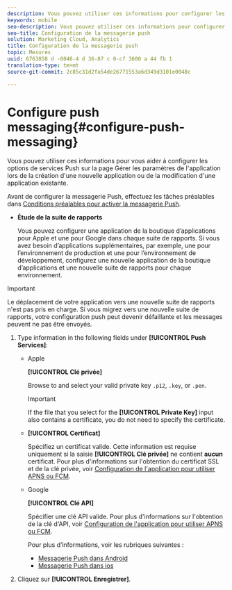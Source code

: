 ```yaml
---
description: Vous pouvez utiliser ces informations pour configurer les options des services push sur la page Gérer les paramètres de l’application lors de la création d’une application ou de la modification d’une application existante.
keywords: mobile
seo-description: Vous pouvez utiliser ces informations pour configurer les options des services push sur la page Gérer les paramètres de l’application lors de la création d’une application ou de la modification d’une application existante.
seo-title: Configuration de la messagerie push
solution: Marketing Cloud, Analytics
title: Configuration de la messagerie push
topic: Mesures
uuid: 6763858 d -6046-4 d 36-87 c 0-cf 3600 a 44 fb 1
translation-type: tm+mt
source-git-commit: 2c85c31d2fa54de26771553a6d349d3101e0048c

---
```



# Configure push messaging{#configure-push-messaging}

Vous pouvez utiliser ces informations pour vous aider à configurer les options de services Push sur la page Gérer les paramètres de l'application lors de la création d'une nouvelle application ou de la modification d'une application existante.

Avant de configurer la messagerie Push, effectuez les tâches préalables dans [Conditions préalables pour activer la messagerie Push](/help/using/c-manage-app-settings/c-mob-confg-app/configure-push-messaging/prerequisites-push-messaging.md).

* **Étude de la suite de rapports**

   Vous pouvez configurer une application de la boutique d’applications pour Apple et une pour Google dans chaque suite de rapports. Si vous avez besoin d’applications supplémentaires, par exemple, une pour l’environnement de production et une pour l’environnement de développement, configurez une nouvelle application de la boutique d’applications et une nouvelle suite de rapports pour chaque environnement.

>[!IMPORTANT]
>
>Le déplacement de votre application vers une nouvelle suite de rapports n'est pas pris en charge. Si vous migrez vers une nouvelle suite de rapports, votre configuration push peut devenir défaillante et les messages peuvent ne pas être envoyés.

1. Type information in the following fields under **[!UICONTROL Push Services]**:

   * Apple

      **[!UICONTROL Clé privée]**

      Browse to and select your valid private key `.p12`, `.key`, or `.pen`.

      >[!IMPORTANT]
      >If the file that you select for the **[!UICONTROL Private Key]** input also contains a certificate, you do not need to specify the certificate.

   * **[!UICONTROL Certificat]**

      Spécifiez un certificat valide. Cette information est requise uniquement si la saisie **[!UICONTROL Clé privée]** ne contient **aucun** certificat. Pour plus d'informations sur l'obtention du certificat SSL et de la clé privée, voir [Configuration de l'application pour utiliser APNS ou FCM](/help/using/c-manage-app-settings/c-mob-confg-app/configure-push-messaging/configure-app-apns-gcm.md).

   * Google

      **[!UICONTROL Clé API]**

      Spécifier une clé API valide. Pour plus d'informations sur l'obtention de la clé d'API, voir [Configuration de l'application pour utiliser APNS ou FCM](/help/using/c-manage-app-settings/c-mob-confg-app/configure-push-messaging/configure-app-apns-gcm.md).

      Pour plus d’informations, voir les rubriques suivantes :

      * [Messagerie Push dans Android](/help/android/messaging-main/push-messaging/push-messaging.md)
      * [Messagerie Push dans ios](/help/ios/messaging-main/push-messaging/push-messaging.md)

1. Cliquez sur **[!UICONTROL Enregistrer]**.
